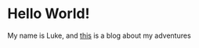 # Hello World!

My name is Luke, and [this](http://l-warlok.github.io) is a blog about my adventures
